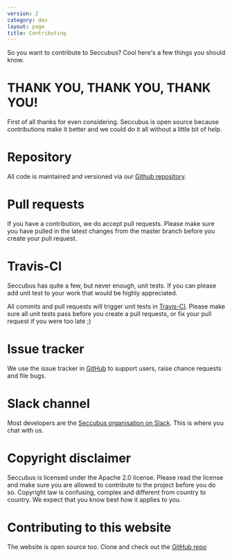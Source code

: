 ```yaml
---
version: 2
category: dev
layout: page
title: Contributing
---
```


So you want to contribute to Seccubus? Cool here's a few things you should know.

# THANK YOU, THANK YOU, THANK YOU!
First of all thanks for even considering. Seccubus is open source because contributions make it better and we could do it all without a little bit of help.

# Repository
All code is maintained and versioned via our [Github repository](https://github.com/schubergphilis/Seccubus_v2/).

# Pull requests
If you have a contribution, we do accept pull requests. Please make sure you have pulled in the latest changes from the master branch before you create your pull request.

# Travis-CI
Seccubus has quite a few, but never enough, unit tests. If you can please add unit test to your work that would be highly appreciated.

All commits and pull requests will trigger unit tests in [Travis-CI](). Please make sure all unit tests pass before you create a pull requests, or fix your pull request if you were too late ;)

# Issue tracker
We use the issue tracker in [GitHub](https://github.com/schubergphilis/Seccubus_v2/issues) to support users, raise chance requests and file bugs.

# Slack channel
Most developers are the [Seccubus organisation on Slack](https://seccubus.slack.com). This is where you chat with us.

# Copyright disclaimer
Seccubus is licensed under the Apache 2.0 license. Please read the license and make sure you are allowed to contribute to the project before you do so. Copyright law is confusing, complex and different from country to country. We expect that you know best how it applies to you.

# Contributing to this website
The website is open source too. Clone and check out the [GitHub repo]()
